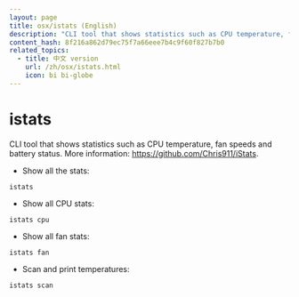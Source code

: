 ```yaml
---
layout: page
title: osx/istats (English)
description: "CLI tool that shows statistics such as CPU temperature, fan speeds and battery status."
content_hash: 8f216a862d79ec75f7a66eee7b4c9f60f827b7b0
related_topics:
  - title: 中文 version
    url: /zh/osx/istats.html
    icon: bi bi-globe
---
```

# istats

CLI tool that shows statistics such as CPU temperature, fan speeds and battery status.
More information: <https://github.com/Chris911/iStats>.

- Show all the stats:

`istats`

- Show all CPU stats:

`istats cpu`

- Show all fan stats:

`istats fan`

- Scan and print temperatures:

`istats scan`
